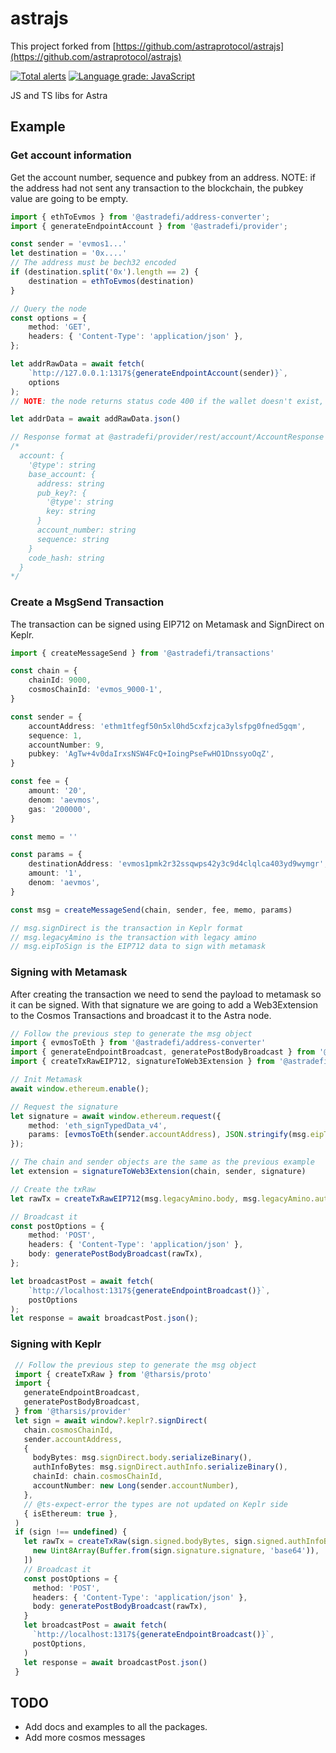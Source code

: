 # astrajs

This project forked from [https://github.com/astraprotocol/astrajs](https://github.com/astraprotocol/astrajs)

[![Total alerts](https://img.shields.io/lgtm/alerts/g/astraprotocol/astrajs.svg?logo=lgtm&logoWidth=18)](https://lgtm.com/projects/g/astraprotocol/astrajs/alerts/) [![Language grade: JavaScript](https://img.shields.io/lgtm/grade/javascript/g/astraprotocol/astrajs.svg?logo=lgtm&logoWidth=18)](https://lgtm.com/projects/g/astraprotocol/astrajs/context:javascript)

JS and TS libs for Astra

## Example

### Get account information

Get the account number, sequence and pubkey from an address.
NOTE: if the address had not sent any transaction to the blockchain, the pubkey value are going to be empty.

```ts
import { ethToEvmos } from '@astradefi/address-converter';
import { generateEndpointAccount } from '@astradefi/provider';

const sender = 'evmos1...'
let destination = '0x....'
// The address must be bech32 encoded
if (destination.split('0x').length == 2) {
    destination = ethToEvmos(destination)
}

// Query the node
const options = {
    method: 'GET',
    headers: { 'Content-Type': 'application/json' },
};

let addrRawData = await fetch(
    `http://127.0.0.1:1317${generateEndpointAccount(sender)}`,
    options
);
// NOTE: the node returns status code 400 if the wallet doesn't exist, catch that error

let addrData = await addRawData.json()

// Response format at @astradefi/provider/rest/account/AccountResponse
/*
  account: {
    '@type': string
    base_account: {
      address: string
      pub_key?: {
        '@type': string
        key: string
      }
      account_number: string
      sequence: string
    }
    code_hash: string
  }
*/
```

### Create a MsgSend Transaction

The transaction can be signed using EIP712 on Metamask and SignDirect on Keplr.

```ts
import { createMessageSend } from '@astradefi/transactions'

const chain = {
    chainId: 9000,
    cosmosChainId: 'evmos_9000-1',
}

const sender = {
    accountAddress: 'ethm1tfegf50n5xl0hd5cxfzjca3ylsfpg0fned5gqm',
    sequence: 1,
    accountNumber: 9,
    pubkey: 'AgTw+4v0daIrxsNSW4FcQ+IoingPseFwHO1DnssyoOqZ',
}

const fee = {
    amount: '20',
    denom: 'aevmos',
    gas: '200000',
}

const memo = ''

const params = {
    destinationAddress: 'evmos1pmk2r32ssqwps42y3c9d4clqlca403yd9wymgr',
    amount: '1',
    denom: 'aevmos',
}

const msg = createMessageSend(chain, sender, fee, memo, params)

// msg.signDirect is the transaction in Keplr format
// msg.legacyAmino is the transaction with legacy amino
// msg.eipToSign is the EIP712 data to sign with metamask

```

### Signing with Metamask

After creating the transaction we need to send the payload to metamask so it can be signed. With that signature we are going to add a Web3Extension to the Cosmos Transactions and broadcast it to the Astra node.

```ts
// Follow the previous step to generate the msg object
import { evmosToEth } from '@astradefi/address-converter'
import { generateEndpointBroadcast, generatePostBodyBroadcast } from '@astradefi/provider'
import { createTxRawEIP712, signatureToWeb3Extension } from '@astradefi/transactions'

// Init Metamask
await window.ethereum.enable();

// Request the signature
let signature = await window.ethereum.request({
    method: 'eth_signTypedData_v4',
    params: [evmosToEth(sender.accountAddress), JSON.stringify(msg.eipToSign)],
});

// The chain and sender objects are the same as the previous example
let extension = signatureToWeb3Extension(chain, sender, signature)

// Create the txRaw
let rawTx = createTxRawEIP712(msg.legacyAmino.body, msg.legacyAmino.authInfo, extension)

// Broadcast it
const postOptions = {
    method: 'POST',
    headers: { 'Content-Type': 'application/json' },
    body: generatePostBodyBroadcast(rawTx),
};

let broadcastPost = await fetch(
    `http://localhost:1317${generateEndpointBroadcast()}`,
    postOptions
);
let response = await broadcastPost.json();
```

### Signing with Keplr

```ts
 // Follow the previous step to generate the msg object
 import { createTxRaw } from '@tharsis/proto'
 import {
   generateEndpointBroadcast,
   generatePostBodyBroadcast,
 } from '@tharsis/provider'
 let sign = await window?.keplr?.signDirect(
   chain.cosmosChainId,
   sender.accountAddress,
   {
     bodyBytes: msg.signDirect.body.serializeBinary(),
     authInfoBytes: msg.signDirect.authInfo.serializeBinary(),
     chainId: chain.cosmosChainId,
     accountNumber: new Long(sender.accountNumber),
   },
   // @ts-expect-error the types are not updated on Keplr side
   { isEthereum: true },
 )
 if (sign !== undefined) {
   let rawTx = createTxRaw(sign.signed.bodyBytes, sign.signed.authInfoBytes, [
     new Uint8Array(Buffer.from(sign.signature.signature, 'base64')),
   ])
   // Broadcast it
   const postOptions = {
     method: 'POST',
     headers: { 'Content-Type': 'application/json' },
     body: generatePostBodyBroadcast(rawTx),
   }
   let broadcastPost = await fetch(
     `http://localhost:1317${generateEndpointBroadcast()}`,
     postOptions,
   )
   let response = await broadcastPost.json()
 }
 ```

## TODO

- Add docs and examples to all the packages.
- Add more cosmos messages
